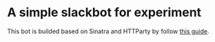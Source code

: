 # A simple slackbot for experiment

This bot is builded based on Sinatra and HTTParty by follow [this guide](http://www.sitepoint.com/building-a-slackbot-with-ruby-and-sinatra/).
